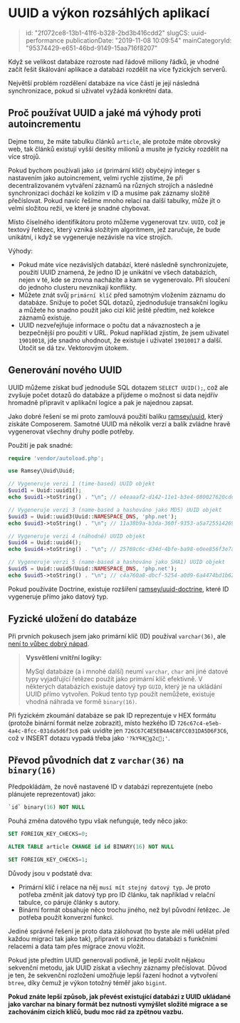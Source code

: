 UUID a výkon rozsáhlých aplikací
================================

> id: "2f072ce8-13b1-41f6-b328-2bd3b416cdd2"
> slugCS: uuid-performance
> publicationDate: "2019-11-08 10:09:54"
> mainCategoryId: "95374429-e651-46bd-9149-15aa716f8207"

Když se velikost databáze rozroste nad řádově miliony řádků, je vhodné začít řešit škálování aplikace a databázi rozdělit na více fyzických serverů.

Největší problém rozdělení databáze na více částí je její následná synchronizace, pokud si uživatel vyžádá konkrétní data.

Proč používat UUID a jaké má výhody proti autoincrementu
--------------------------------------------------------

Dejme tomu, že máte tabulku článků `article`, ale protože máte obrovský web, tak článků existují vyšší desítky milionů a musíte je fyzicky rozdělit na více strojů.

Pokud bychom používali jako `id` (primární klíč) obyčejný integer s nastavením jako autoincrement, velmi rychle zjistíme, že při decentralizovaném vytváření záznamů na různých strojích a následné synchronizaci dochází ke kolizím v ID a musíme pak záznamy složitě přečíslovat. Pokud navíc řešíme mnoho relací na další tabulky, může jít o velmi složitou režii, ve které je snadné chybovat.

Místo číselného identifikátoru proto můžeme vygenerovat tzv. `UUID`, což je textový řetězec, který vzniká složitým algoritmem, jež zaručuje, že bude unikátní, i když se vygeneruje nezávisle na více strojích.

Výhody:

- Pokud máte více nezávislých databází, které následně synchronizujete, použití UUID znamená, že jedno ID je unikátní ve všech databázích, nejen v té, kde se zrovna nacházíte a kam se vygenerovalo. Při sloučení do jednoho clusteru nevznikají konflikty.
- Můžete znát svůj `primární klíč` před samotným vložením záznamu do databáze. Snižuje to počet SQL dotazů, zjednodušuje transakční logiku a můžete ho snadno použít jako cizí klíč ještě předtím, než kolekce záznamů existuje.
- UUID nezveřejňuje informace o počtu dat a návaznostech a je bezpečnější pro použití v URL. Pokud například zjistím, že jsem uživatel `19010018`, jde snadno uhodnout, že existuje i uživatel `19010017` a další. Útočit se dá tzv. Vektorovým útokem.

Generování nového UUID
----------------------

UUID můžeme získat buď jednoduše SQL dotazem `SELECT UUID();`, což ale zvyšuje počet dotazů do databáze a přijdeme o možnost si data nejdřív hromadně připravit v aplikační logice a pak je najednou zapsat.

Jako dobré řešení se mi proto zamlouvá použití balíku <a href="https://github.com/ramsey/uuid">ramsey/uuid</a>, který získáte Composerem. Samotné UUID má několik verzí a balík zvládne hravě vygenerovat všechny druhy podle potřeby.

Použití je pak snadné:

```php
require 'vendor/autoload.php';

use Ramsey\Uuid\Uuid;

// Vygeneruje verzi 1 (time-based) UUID objekt
$uuid1 = Uuid::uuid1();
echo $uuid1->toString() . "\n"; // e4eaaaf2-d142-11e1-b3e4-080027620cdd

// Vygeneruje verzi 3 (name-based a hashováno jako MD5) UUID objekt
$uuid3 = Uuid::uuid3(Uuid::NAMESPACE_DNS, 'php.net');
echo $uuid3->toString() . "\n"; // 11a38b9a-b3da-360f-9353-a5a725514269

// Vygeneruje verzi 4 (náhodně) UUID objekt
$uuid4 = Uuid::uuid4();
echo $uuid4->toString() . "\n"; // 25769c6c-d34d-4bfe-ba98-e0ee856f3e7a

// Vygeneruje verzi 5 (name-based a hashováno jako SHA1) UUID objekt
$uuid5 = Uuid::uuid5(Uuid::NAMESPACE_DNS, 'php.net');
echo $uuid5->toString() . "\n"; // c4a760a8-dbcf-5254-a0d9-6a4474bd1b62
```

Pokud používáte Doctrine, existuje rozšíření <a href="https://github.com/ramsey/uuid-doctrine">ramsey/uuid-doctrine</a>, které ID vygeneruje přímo jako datový typ.

Fyzické uložení do databáze
---------------------------

Při prvních pokusech jsem jako primární klíč (ID) používal `varchar(36)`, ale <a href="https://www.facebook.com/groups/backendisti/permalink/2465260887049808/">není to vůbec dobrý nápad</a>.

> **Vysvětlení vnitřní logiky:**
>
> MySql databáze (a i mnohé další) neumí `varchar`, `char` ani jiné datové typy vyjadřující řetězec použít jako primární klíč efektivně.
> V některých databázích existuje datový typ `GUID`, který je na ukládání UUID přímo vytvořen. Pokud tento typ použít nemůžete, existuje vhodná náhrada ve formě `binary(16)`.

Při fyzickém zkoumání databáze se pak ID reprezentuje v HEX formátu (protože binární formát nelze zobrazit), místo hezkého ID `726c67c4-e5eb-4a4c-8fcc-031da5d6f3c6` pak uvidíte jen `726C67C4E5EB4A4C8FCC031DA5D6F3C6`, což v INSERT dotazu vypadá třeba jako  `'?kYߟKg2c;'`.

Převod původních dat z `varchar(36)` na `binary(16)`
----------------------------------------------------

Předpokládám, že nově nastavené ID v databázi reprezentujete (nebo plánujete reprezentovat) jako:

```sql
`id` binary(16) NOT NULL
```

Pouhá změna datového typu však nefunguje, tedy něco jako:

```sql
SET FOREIGN_KEY_CHECKS=0;

ALTER TABLE article CHANGE id id BINARY(16) NOT NULL

SET FOREIGN_KEY_CHECKS=1;
```

Důvody jsou v podstatě dva:

- Primární klíč i relace na něj `musí mít stejný datový typ`. Je proto potřeba změnit jak datový typ pro ID článku, tak například v relační tabulce, co páruje články s autory.
- Binární formát obsahuje něco trochu jiného, než byl původní řetězec. Je potřeba použít konverzní funkci.

Jediné správné řešení je proto data zálohovat (to byste ale měli udělat před každou migrací tak jako tak), připravit si prázdnou databázi s funkčními relacemi a data tam přes migrace znovu vložit.

Pokud jste předtím UUID generovali podivně, je lepší zvolit nějakou sekvenční metodu, jak UUID získat a všechny záznamy přečíslovat. Důvod je ten, že sekvenční rozložení umožňuje lepší řazení hodnot a vytvoření `btree`, díky čemuž je výkon totožný téměř jako `bigint`.

**Pokud znáte lepší způsob, jak převést existující databázi z UUID ukládané jako varchar na binary formát bez nutnosti vymýšlet složité migrace a se zachováním cizích klíčů, budu moc rád za zpětnou vazbu.**
